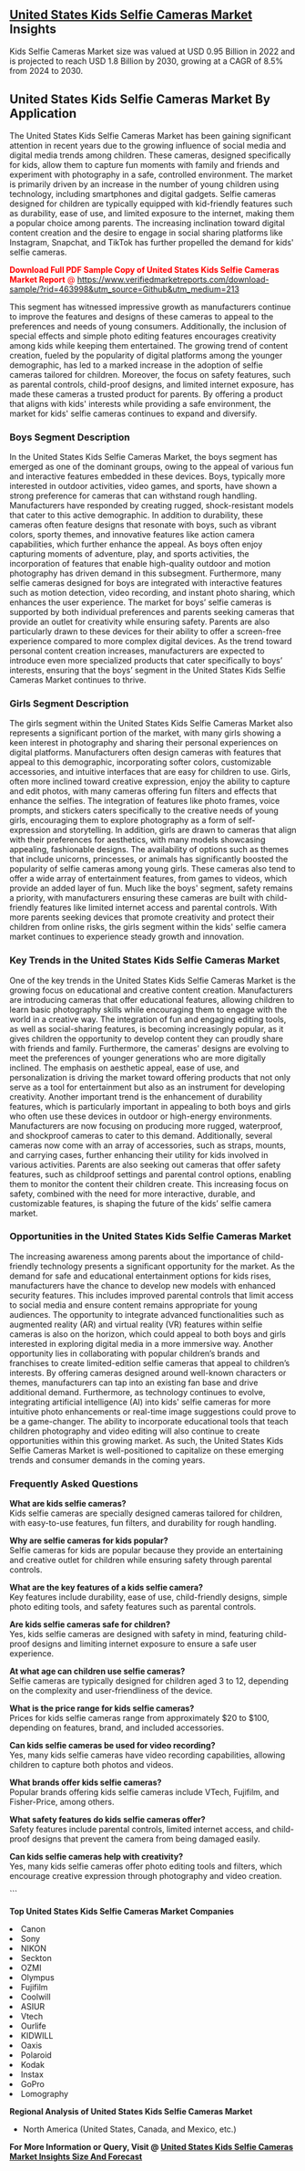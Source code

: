 <h2><a href="https://www.verifiedmarketreports.com/download-sample/?rid=463998&amp;utm_source=Github&amp;utm_medium=213" target="_blank">United States Kids Selfie Cameras Market</a> Insights</h2><p>Kids Selfie Cameras Market size was valued at USD 0.95 Billion in 2022 and is projected to reach USD 1.8 Billion by 2030, growing at a CAGR of 8.5% from 2024 to 2030.</p><p><h2>United States Kids Selfie Cameras Market By Application</h2><p>The United States Kids Selfie Cameras Market has been gaining significant attention in recent years due to the growing influence of social media and digital media trends among children. These cameras, designed specifically for kids, allow them to capture fun moments with family and friends and experiment with photography in a safe, controlled environment. The market is primarily driven by an increase in the number of young children using technology, including smartphones and digital gadgets. Selfie cameras designed for children are typically equipped with kid-friendly features such as durability, ease of use, and limited exposure to the internet, making them a popular choice among parents. The increasing inclination toward digital content creation and the desire to engage in social sharing platforms like Instagram, Snapchat, and TikTok has further propelled the demand for kids' selfie cameras. <p><span class=""><span style="color: #ff0000;"><strong>Download Full PDF Sample Copy of United States Kids Selfie Cameras Market Report</strong> @ </span><a href="https://www.verifiedmarketreports.com/download-sample/?rid=463998&amp;utm_source=Github&amp;utm_medium=213" target="_blank">https://www.verifiedmarketreports.com/download-sample/?rid=463998&amp;utm_source=Github&amp;utm_medium=213</a></span></p>This segment has witnessed impressive growth as manufacturers continue to improve the features and designs of these cameras to appeal to the preferences and needs of young consumers. Additionally, the inclusion of special effects and simple photo editing features encourages creativity among kids while keeping them entertained. The growing trend of content creation, fueled by the popularity of digital platforms among the younger demographic, has led to a marked increase in the adoption of selfie cameras tailored for children. Moreover, the focus on safety features, such as parental controls, child-proof designs, and limited internet exposure, has made these cameras a trusted product for parents. By offering a product that aligns with kids' interests while providing a safe environment, the market for kids' selfie cameras continues to expand and diversify. </p><h3>Boys Segment Description</h3><p>In the United States Kids Selfie Cameras Market, the boys segment has emerged as one of the dominant groups, owing to the appeal of various fun and interactive features embedded in these devices. Boys, typically more interested in outdoor activities, video games, and sports, have shown a strong preference for cameras that can withstand rough handling. Manufacturers have responded by creating rugged, shock-resistant models that cater to this active demographic. In addition to durability, these cameras often feature designs that resonate with boys, such as vibrant colors, sporty themes, and innovative features like action camera capabilities, which further enhance the appeal. As boys often enjoy capturing moments of adventure, play, and sports activities, the incorporation of features that enable high-quality outdoor and motion photography has driven demand in this subsegment. Furthermore, many selfie cameras designed for boys are integrated with interactive features such as motion detection, video recording, and instant photo sharing, which enhances the user experience. The market for boys’ selfie cameras is supported by both individual preferences and parents seeking cameras that provide an outlet for creativity while ensuring safety. Parents are also particularly drawn to these devices for their ability to offer a screen-free experience compared to more complex digital devices. As the trend toward personal content creation increases, manufacturers are expected to introduce even more specialized products that cater specifically to boys’ interests, ensuring that the boys’ segment in the United States Kids Selfie Cameras Market continues to thrive. </p><h3>Girls Segment Description</h3><p>The girls segment within the United States Kids Selfie Cameras Market also represents a significant portion of the market, with many girls showing a keen interest in photography and sharing their personal experiences on digital platforms. Manufacturers often design cameras with features that appeal to this demographic, incorporating softer colors, customizable accessories, and intuitive interfaces that are easy for children to use. Girls, often more inclined toward creative expression, enjoy the ability to capture and edit photos, with many cameras offering fun filters and effects that enhance the selfies. The integration of features like photo frames, voice prompts, and stickers caters specifically to the creative needs of young girls, encouraging them to explore photography as a form of self-expression and storytelling. In addition, girls are drawn to cameras that align with their preferences for aesthetics, with many models showcasing appealing, fashionable designs. The availability of options such as themes that include unicorns, princesses, or animals has significantly boosted the popularity of selfie cameras among young girls. These cameras also tend to offer a wide array of entertainment features, from games to videos, which provide an added layer of fun. Much like the boys' segment, safety remains a priority, with manufacturers ensuring these cameras are built with child-friendly features like limited internet access and parental controls. With more parents seeking devices that promote creativity and protect their children from online risks, the girls segment within the kids' selfie camera market continues to experience steady growth and innovation. </p><h3>Key Trends in the United States Kids Selfie Cameras Market</h3><p>One of the key trends in the United States Kids Selfie Cameras Market is the growing focus on educational and creative content creation. Manufacturers are introducing cameras that offer educational features, allowing children to learn basic photography skills while encouraging them to engage with the world in a creative way. The integration of fun and engaging editing tools, as well as social-sharing features, is becoming increasingly popular, as it gives children the opportunity to develop content they can proudly share with friends and family. Furthermore, the cameras' designs are evolving to meet the preferences of younger generations who are more digitally inclined. The emphasis on aesthetic appeal, ease of use, and personalization is driving the market toward offering products that not only serve as a tool for entertainment but also as an instrument for developing creativity. Another important trend is the enhancement of durability features, which is particularly important in appealing to both boys and girls who often use these devices in outdoor or high-energy environments. Manufacturers are now focusing on producing more rugged, waterproof, and shockproof cameras to cater to this demand. Additionally, several cameras now come with an array of accessories, such as straps, mounts, and carrying cases, further enhancing their utility for kids involved in various activities. Parents are also seeking out cameras that offer safety features, such as childproof settings and parental control options, enabling them to monitor the content their children create. This increasing focus on safety, combined with the need for more interactive, durable, and customizable features, is shaping the future of the kids’ selfie camera market. </p><h3>Opportunities in the United States Kids Selfie Cameras Market</h3><p>The increasing awareness among parents about the importance of child-friendly technology presents a significant opportunity for the market. As the demand for safe and educational entertainment options for kids rises, manufacturers have the chance to develop new models with enhanced security features. This includes improved parental controls that limit access to social media and ensure content remains appropriate for young audiences. The opportunity to integrate advanced functionalities such as augmented reality (AR) and virtual reality (VR) features within selfie cameras is also on the horizon, which could appeal to both boys and girls interested in exploring digital media in a more immersive way. Another opportunity lies in collaborating with popular children’s brands and franchises to create limited-edition selfie cameras that appeal to children’s interests. By offering cameras designed around well-known characters or themes, manufacturers can tap into an existing fan base and drive additional demand. Furthermore, as technology continues to evolve, integrating artificial intelligence (AI) into kids' selfie cameras for more intuitive photo enhancements or real-time image suggestions could prove to be a game-changer. The ability to incorporate educational tools that teach children photography and video editing will also continue to create opportunities within this growing market. As such, the United States Kids Selfie Cameras Market is well-positioned to capitalize on these emerging trends and consumer demands in the coming years. </p><h3>Frequently Asked Questions</h3><p><b>What are kids selfie cameras?</b><br>Kids selfie cameras are specially designed cameras tailored for children, with easy-to-use features, fun filters, and durability for rough handling.</p><p><b>Why are selfie cameras for kids popular?</b><br>Selfie cameras for kids are popular because they provide an entertaining and creative outlet for children while ensuring safety through parental controls.</p><p><b>What are the key features of a kids selfie camera?</b><br>Key features include durability, ease of use, child-friendly designs, simple photo editing tools, and safety features such as parental controls.</p><p><b>Are kids selfie cameras safe for children?</b><br>Yes, kids selfie cameras are designed with safety in mind, featuring child-proof designs and limiting internet exposure to ensure a safe user experience.</p><p><b>At what age can children use selfie cameras?</b><br>Selfie cameras are typically designed for children aged 3 to 12, depending on the complexity and user-friendliness of the device.</p><p><b>What is the price range for kids selfie cameras?</b><br>Prices for kids selfie cameras range from approximately $20 to $100, depending on features, brand, and included accessories.</p><p><b>Can kids selfie cameras be used for video recording?</b><br>Yes, many kids selfie cameras have video recording capabilities, allowing children to capture both photos and videos.</p><p><b>What brands offer kids selfie cameras?</b><br>Popular brands offering kids selfie cameras include VTech, Fujifilm, and Fisher-Price, among others.</p><p><b>What safety features do kids selfie cameras offer?</b><br>Safety features include parental controls, limited internet access, and child-proof designs that prevent the camera from being damaged easily.</p><p><b>Can kids selfie cameras help with creativity?</b><br>Yes, many kids selfie cameras offer photo editing tools and filters, which encourage creative expression through photography and video creation.</p>```</p><p><strong>Top United States Kids Selfie Cameras Market Companies</strong></p><div data-test-id=""><p><li>Canon</li><li> Sony</li><li> NIKON</li><li> Seckton</li><li> OZMI</li><li> Olympus</li><li> Fujifilm</li><li> Coolwill</li><li> ASIUR</li><li> Vtech</li><li> Ourlife</li><li> KIDWILL</li><li> Oaxis</li><li> Polaroid</li><li> Kodak</li><li> Instax</li><li> GoPro</li><li> Lomography</li></p><div><strong>Regional Analysis of&nbsp;United States Kids Selfie Cameras Market</strong></div><ul><li dir="ltr"><p dir="ltr">North America&nbsp;(United States, Canada, and Mexico, etc.)</p></li></ul><p><strong>For More Information or Query, Visit @&nbsp;</strong><strong><a href="https://www.verifiedmarketreports.com/product/kids-selfie-cameras-market/?utm_source=Github&amp;utm_medium=213" target="_blank">United States Kids Selfie Cameras Market Insights Size And Forecast</a></strong></p></div>

